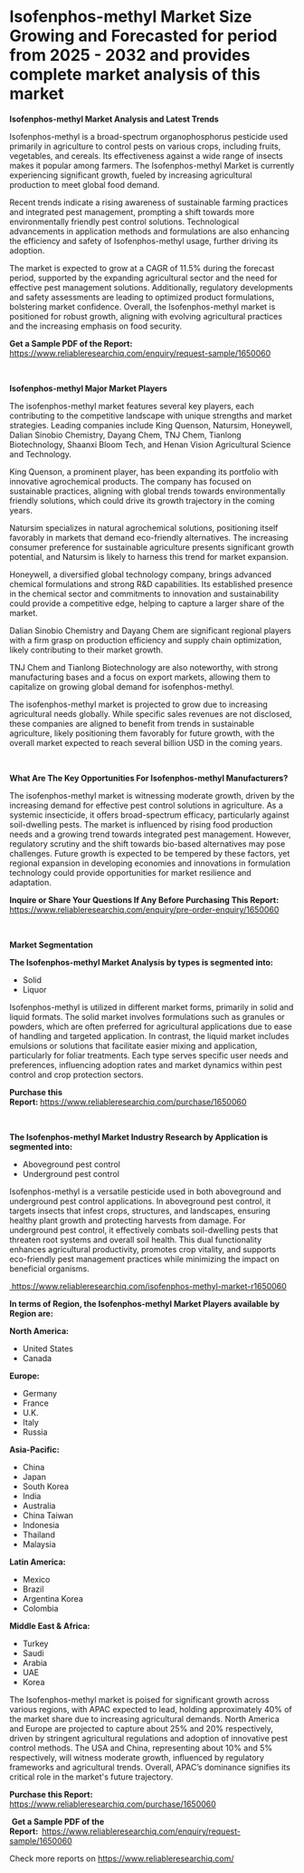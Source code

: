 <p><h1>Isofenphos-methyl Market Size Growing and Forecasted for period from 2025 - 2032 and provides complete market analysis of this market</h1></p><p><strong>Isofenphos-methyl Market Analysis and Latest Trends</strong></p>
<p><p>Isofenphos-methyl is a broad-spectrum organophosphorus pesticide used primarily in agriculture to control pests on various crops, including fruits, vegetables, and cereals. Its effectiveness against a wide range of insects makes it popular among farmers. The Isofenphos-methyl Market is currently experiencing significant growth, fueled by increasing agricultural production to meet global food demand. </p><p>Recent trends indicate a rising awareness of sustainable farming practices and integrated pest management, prompting a shift towards more environmentally friendly pest control solutions. Technological advancements in application methods and formulations are also enhancing the efficiency and safety of Isofenphos-methyl usage, further driving its adoption. </p><p>The market is expected to grow at a CAGR of 11.5% during the forecast period, supported by the expanding agricultural sector and the need for effective pest management solutions. Additionally, regulatory developments and safety assessments are leading to optimized product formulations, bolstering market confidence. Overall, the Isofenphos-methyl market is positioned for robust growth, aligning with evolving agricultural practices and the increasing emphasis on food security.</p></p>
<p><strong>Get a Sample PDF of the Report:&nbsp;</strong> <a href="https://www.reliableresearchiq.com/enquiry/request-sample/1650060?utm_campaign=3542&utm_medium=2&utm_source=Github&utm_content=ia&utm_term=23032025&utm_id=isofenphos-methyl">https://www.reliableresearchiq.com/enquiry/request-sample/1650060</a></p>
<p>&nbsp;</p>
<p><strong>Isofenphos-methyl Major Market Players</strong></p>
<p><p>The isofenphos-methyl market features several key players, each contributing to the competitive landscape with unique strengths and market strategies. Leading companies include King Quenson, Natursim, Honeywell, Dalian Sinobio Chemistry, Dayang Chem, TNJ Chem, Tianlong Biotechnology, Shaanxi Bloom Tech, and Henan Vision Agricultural Science and Technology.</p><p>King Quenson, a prominent player, has been expanding its portfolio with innovative agrochemical products. The company has focused on sustainable practices, aligning with global trends towards environmentally friendly solutions, which could drive its growth trajectory in the coming years.</p><p>Natursim specializes in natural agrochemical solutions, positioning itself favorably in markets that demand eco-friendly alternatives. The increasing consumer preference for sustainable agriculture presents significant growth potential, and Natursim is likely to harness this trend for market expansion.</p><p>Honeywell, a diversified global technology company, brings advanced chemical formulations and strong R&D capabilities. Its established presence in the chemical sector and commitments to innovation and sustainability could provide a competitive edge, helping to capture a larger share of the market.</p><p>Dalian Sinobio Chemistry and Dayang Chem are significant regional players with a firm grasp on production efficiency and supply chain optimization, likely contributing to their market growth.</p><p>TNJ Chem and Tianlong Biotechnology are also noteworthy, with strong manufacturing bases and a focus on export markets, allowing them to capitalize on growing global demand for isofenphos-methyl.</p><p>The isofenphos-methyl market is projected to grow due to increasing agricultural needs globally. While specific sales revenues are not disclosed, these companies are aligned to benefit from trends in sustainable agriculture, likely positioning them favorably for future growth, with the overall market expected to reach several billion USD in the coming years.</p></p>
<p>&nbsp;</p>
<p><strong>What Are The Key Opportunities For Isofenphos-methyl Manufacturers?</strong></p>
<p><p>The isofenphos-methyl market is witnessing moderate growth, driven by the increasing demand for effective pest control solutions in agriculture. As a systemic insecticide, it offers broad-spectrum efficacy, particularly against soil-dwelling pests. The market is influenced by rising food production needs and a growing trend towards integrated pest management. However, regulatory scrutiny and the shift towards bio-based alternatives may pose challenges. Future growth is expected to be tempered by these factors, yet regional expansion in developing economies and innovations in formulation technology could provide opportunities for market resilience and adaptation.</p></p>
<p><strong>Inquire or Share Your Questions If Any Before Purchasing This Report:</strong> <a href="https://www.reliableresearchiq.com/enquiry/pre-order-enquiry/1650060?utm_campaign=3542&utm_medium=2&utm_source=Github&utm_content=ia&utm_term=23032025&utm_id=isofenphos-methyl">https://www.reliableresearchiq.com/enquiry/pre-order-enquiry/1650060</a></p>
<p>&nbsp;</p>
<p><strong>Market Segmentation</strong></p>
<p><strong>The Isofenphos-methyl Market Analysis by types is segmented into:</strong></p>
<p><ul><li>Solid</li><li>Liquor</li></ul></p>
<p><p>Isofenphos-methyl is utilized in different market forms, primarily in solid and liquid formats. The solid market involves formulations such as granules or powders, which are often preferred for agricultural applications due to ease of handling and targeted application. In contrast, the liquid market includes emulsions or solutions that facilitate easier mixing and application, particularly for foliar treatments. Each type serves specific user needs and preferences, influencing adoption rates and market dynamics within pest control and crop protection sectors.</p></p>
<p><strong>Purchase this Report:&nbsp;</strong><a href="https://www.reliableresearchiq.com/purchase/1650060?utm_campaign=3542&utm_medium=2&utm_source=Github&utm_content=ia&utm_term=23032025&utm_id=isofenphos-methyl">https://www.reliableresearchiq.com/purchase/1650060</a></p>
<p>&nbsp;</p>
<p><strong>The Isofenphos-methyl Market Industry Research by Application is segmented into:</strong></p>
<p><ul><li>Aboveground pest control</li><li>Underground pest control</li></ul></p>
<p><p>Isofenphos-methyl is a versatile pesticide used in both aboveground and underground pest control applications. In aboveground pest control, it targets insects that infest crops, structures, and landscapes, ensuring healthy plant growth and protecting harvests from damage. For underground pest control, it effectively combats soil-dwelling pests that threaten root systems and overall soil health. This dual functionality enhances agricultural productivity, promotes crop vitality, and supports eco-friendly pest management practices while minimizing the impact on beneficial organisms.</p></p>
<p><a href="https://www.reliableresearchiq.com/isofenphos-methyl-market-r1650060?utm_campaign=3542&utm_medium=2&utm_source=Github&utm_content=ia&utm_term=23032025&utm_id=isofenphos-methyl">&nbsp;https://www.reliableresearchiq.com/isofenphos-methyl-market-r1650060</a></p>
<p><strong>In terms of Region, the Isofenphos-methyl Market Players available by Region are:</strong></p>
<p>
    <p> <strong> North America: </strong>
        <ul>
            <li>United States</li>
            <li>Canada</li>
        </ul>
        </p> 
    <p> <strong> Europe: </strong>
        <ul>
            <li>Germany</li>
            <li>France</li>
            <li>U.K.</li>
            <li>Italy</li>
            <li>Russia</li>
        </ul>
        </p> 
    <p> <strong> Asia-Pacific: </strong>
        <ul>
            <li>China</li>
            <li>Japan</li>
            <li>South Korea</li>
            <li>India</li>
            <li>Australia</li>
            <li>China Taiwan</li>
            <li>Indonesia</li>
            <li>Thailand</li>
            <li>Malaysia</li>
        </ul>
        </p> 
    <p> <strong> Latin America: </strong>
        <ul>
            <li>Mexico</li>
            <li>Brazil</li>
            <li>Argentina Korea</li>
            <li>Colombia</li>
        </ul>
        </p> 
    <p> <strong> Middle East & Africa: </strong>
        <ul>
            <li>Turkey</li>
            <li>Saudi</li>
            <li>Arabia</li>
            <li>UAE</li>
            <li>Korea</li>
        </ul>
    </p>
    </p>
<p><p>The Isofenphos-methyl market is poised for significant growth across various regions, with APAC expected to lead, holding approximately 40% of the market share due to increasing agricultural demands. North America and Europe are projected to capture about 25% and 20% respectively, driven by stringent agricultural regulations and adoption of innovative pest control methods. The USA and China, representing about 10% and 5% respectively, will witness moderate growth, influenced by regulatory frameworks and agricultural trends. Overall, APAC’s dominance signifies its critical role in the market's future trajectory.</p></p>
<p><strong>Purchase this Report: </strong><a href="https://www.reliableresearchiq.com/purchase/1650060?utm_campaign=3542&utm_medium=2&utm_source=Github&utm_content=ia&utm_term=23032025&utm_id=isofenphos-methyl">https://www.reliableresearchiq.com/purchase/1650060</a></p>
<p>&nbsp;<strong>Get a Sample PDF of the Report:&nbsp;&nbsp;</strong><a href="https://www.reliableresearchiq.com/enquiry/request-sample/1650060?utm_campaign=3542&utm_medium=2&utm_source=Github&utm_content=ia&utm_term=23032025&utm_id=isofenphos-methyl">https://www.reliableresearchiq.com/enquiry/request-sample/1650060</a></p>
<p><strong></strong></p>
<p>Check more reports on <a href="https://www.reliableresearchiq.com/?utm_campaign=3542&utm_medium=2&utm_source=Github&utm_content=ia&utm_term=23032025&utm_id=isofenphos-methyl">https://www.reliableresearchiq.com/</a></p>